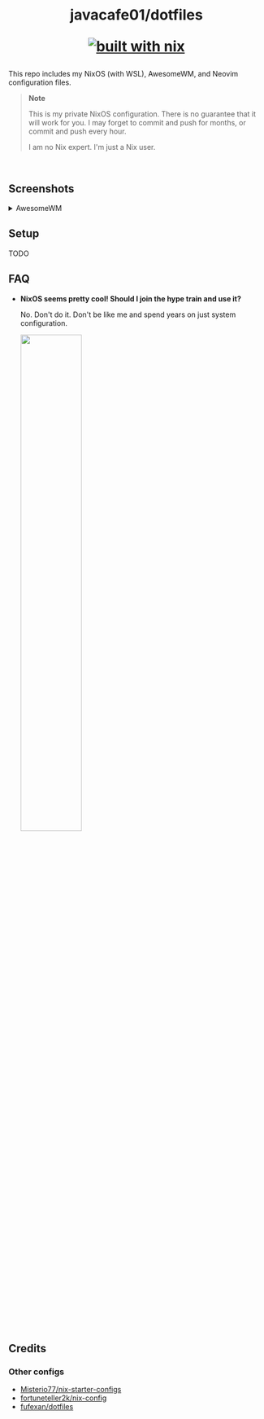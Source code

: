 <h1 align="center">
  javacafe01/dotfiles
  
  [![built with nix](https://img.shields.io/static/v1?logo=nixos&logoColor=white&label=&message=Built%20with%20Nix&color=41439a)](https://builtwithnix.org)
</h1>

This repo includes my NixOS (with WSL), AwesomeWM, and Neovim configuration files.

> **Note**
>
> This is my private NixOS configuration. There is no guarantee that it will work for you. I may forget to commit and push for months, or commit and push every hour.
> 
> I am no Nix expert. I'm just a Nix user.

<br/>

## Screenshots

<details>
  <summary>
    AwesomeWM
  </summary>
  TODO
  
  <img src="../assets/awesome_shot.png" width="100%" />
</details>

## Setup
TODO

## FAQ
+ **NixOS seems pretty cool! Should I join the hype train and use it?**
  
  No. Don't do it. Don't be like me and spend years on just system configuration.
  
  <img src="https://i.redd.it/ixi6zkudgsu61.png" width="50%" />
  

## Credits

### Other configs
+ [Misterio77/nix-starter-configs](https://github.com/Misterio77/nix-starter-configs)
+ [fortuneteller2k/nix-config](https://github.com/fortuneteller2k/nix-config)
+ [fufexan/dotfiles](https://github.com/fufexan/dotfiles)
